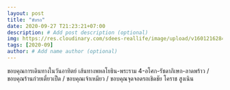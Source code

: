 ```yaml
---
layout: post
title: "ขับรถ"
date: 2020-09-27 T21:23:21+07:00
description: # Add post description (optional)
img: https://res.cloudinary.com/sdees-reallife/image/upload/v1601216284/IMG_20200925_161924.jpg # Add image post (optional)
tags: [2020-09]
author: # Add name author (optional)
---
```

ขอบคุณการเดินทางในวันอาทิตย์ เส้นทางพหลโยธิน-พระราม 4-อโศก-รัชดาภิเษก-ลาดพร้าว / ขอบคุณร้านก๋วยเตี๋ยวเป็ด / ขอบคุณเจ้าเหมียว / ขอบคุณจุดจอดรถเชิดชัย โคราช สูงเนิน

<i class="fa fa-child" style="color:plum"></i>
